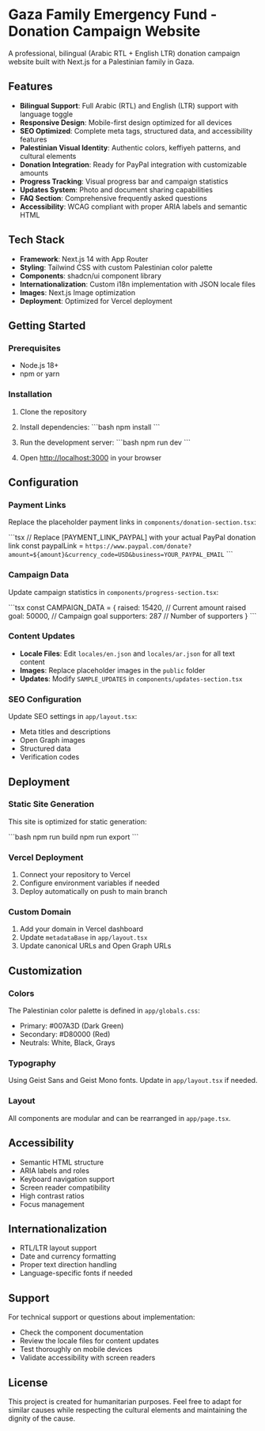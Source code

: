 # Gaza Family Emergency Fund - Donation Campaign Website

A professional, bilingual (Arabic RTL + English LTR) donation campaign website built with Next.js for a Palestinian family in Gaza.

## Features

- **Bilingual Support**: Full Arabic (RTL) and English (LTR) support with language toggle
- **Responsive Design**: Mobile-first design optimized for all devices
- **SEO Optimized**: Complete meta tags, structured data, and accessibility features
- **Palestinian Visual Identity**: Authentic colors, keffiyeh patterns, and cultural elements
- **Donation Integration**: Ready for PayPal integration with customizable amounts
- **Progress Tracking**: Visual progress bar and campaign statistics
- **Updates System**: Photo and document sharing capabilities
- **FAQ Section**: Comprehensive frequently asked questions
- **Accessibility**: WCAG compliant with proper ARIA labels and semantic HTML

## Tech Stack

- **Framework**: Next.js 14 with App Router
- **Styling**: Tailwind CSS with custom Palestinian color palette
- **Components**: shadcn/ui component library
- **Internationalization**: Custom i18n implementation with JSON locale files
- **Images**: Next.js Image optimization
- **Deployment**: Optimized for Vercel deployment

## Getting Started

### Prerequisites

- Node.js 18+ 
- npm or yarn

### Installation

1. Clone the repository
2. Install dependencies:
   \`\`\`bash
   npm install
   \`\`\`

3. Run the development server:
   \`\`\`bash
   npm run dev
   \`\`\`

4. Open [http://localhost:3000](http://localhost:3000) in your browser

## Configuration

### Payment Links

Replace the placeholder payment links in `components/donation-section.tsx`:

\`\`\`tsx
// Replace [PAYMENT_LINK_PAYPAL] with your actual PayPal donation link
const paypalLink = `https://www.paypal.com/donate?amount=${amount}&currency_code=USD&business=YOUR_PAYPAL_EMAIL`
\`\`\`

### Campaign Data

Update campaign statistics in `components/progress-section.tsx`:

\`\`\`tsx
const CAMPAIGN_DATA = {
  raised: 15420,    // Current amount raised
  goal: 50000,      // Campaign goal
  supporters: 287   // Number of supporters
}
\`\`\`

### Content Updates

- **Locale Files**: Edit `locales/en.json` and `locales/ar.json` for all text content
- **Images**: Replace placeholder images in the `public` folder
- **Updates**: Modify `SAMPLE_UPDATES` in `components/updates-section.tsx`

### SEO Configuration

Update SEO settings in `app/layout.tsx`:

- Meta titles and descriptions
- Open Graph images
- Structured data
- Verification codes

## Deployment

### Static Site Generation

This site is optimized for static generation:

\`\`\`bash
npm run build
npm run export
\`\`\`

### Vercel Deployment

1. Connect your repository to Vercel
2. Configure environment variables if needed
3. Deploy automatically on push to main branch

### Custom Domain

1. Add your domain in Vercel dashboard
2. Update `metadataBase` in `app/layout.tsx`
3. Update canonical URLs and Open Graph URLs

## Customization

### Colors

The Palestinian color palette is defined in `app/globals.css`:

- Primary: #007A3D (Dark Green)
- Secondary: #D80000 (Red)
- Neutrals: White, Black, Grays

### Typography

Using Geist Sans and Geist Mono fonts. Update in `app/layout.tsx` if needed.

### Layout

All components are modular and can be rearranged in `app/page.tsx`.

## Accessibility

- Semantic HTML structure
- ARIA labels and roles
- Keyboard navigation support
- Screen reader compatibility
- High contrast ratios
- Focus management

## Internationalization

- RTL/LTR layout support
- Date and currency formatting
- Proper text direction handling
- Language-specific fonts if needed

## Support

For technical support or questions about implementation:

- Check the component documentation
- Review the locale files for content updates
- Test thoroughly on mobile devices
- Validate accessibility with screen readers

## License

This project is created for humanitarian purposes. Feel free to adapt for similar causes while respecting the cultural elements and maintaining the dignity of the cause.
